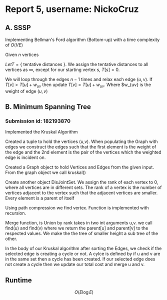 # Report 5, username: NickoCruz

## A. SSSP

Implementing Bellman's Ford algorithm (Bottom-up) with a time complexity of $O(VE)$

Given $n$ vertices

$Let T = \{ \text{ tentative distances }\}$.
We assign the tentative distances to all vertices as $\infty$, except for our starting vertex $s$, $T[s] = 0$.

We will loop through the edges $n-1$ times and relax each edge
$(u,v)$. If $T[v] > T[u] + w_{uv}$ then update $T[v] = T[u] + w_{uv}$. Where $w_{uv} is the weight of edge $(u,v)$

## B. Minimum Spanning Tree

### Submission id: 182193870

Implemented the Kruskal Algorithm

Created a tuple to hold the vertices (u,v). When populating the Graph with edges we construct the edges such that the first element is the weight of the edge and the 2nd element is the pair of the vertices which the weighted edge is incident on.

Created a Graph object to hold Vertices and Edges from the given input. From the graph object we call kruskal()

Create another object DisJointSet. We assign the rank of each vertex to 0, where all vertices are in different sets. The rank of a vertex is the number of vertices adjacent to the vertex such that the adjacent vertices are smaller. Every element is a parent of itself

Using path compression we find vertex. Function is implemented with recursion.

Merge function, is Union by rank
takes in two int arguments u,v. we call find(u) and find(v) where we return the parent[u] and parent[v] to the respected values. We make the the tree of smaller height a sub tree of the other.

In the body of our Kruskal algorithm
after sorting the Edges, we check if the selected edge is creating a cycle or not. A cylce is defined by if u and v are in the same set then a cycle has been created. If our selected edge does not create a cycle then we update our total cost and merge u and v.

## Runtime

$$O(E \log{E})$$
